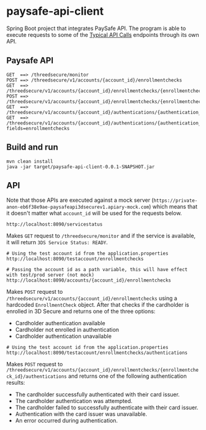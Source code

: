 # paysafe-api-client

Spring Boot project that integrates PaySafe API. The program is able to execute requests to some of the [Typical API Calls](https://developer.paysafe.com/en/classic-apis/3ds/typical-api-calls/verify-that-the-service-is-accessible/) endpoints through its own API.

## Paysafe API

```
GET  ==> /threedsecure/monitor
POST ==> /threedsecure/v1/accounts/{account_id}/enrollmentchecks
GET  ==> /threedsecure/v1/accounts/{account_id}/enrollmentchecks/{enrollmentcheck_id}
POST ==> /threedsecure/v1/accounts/{account_id}/enrollmentchecks/{enrollmentcheck_id}/authentications
GET  ==> /threedsecure/v1/accounts/{account_id}/authentications/{authentication_id}
GET  ==> /threedsecure/v1/accounts/{account_id}/authentications/{authentication_id}?fields=enrollmentchecks
```

## Build and run

```console
mvn clean install
java -jar target/paysafe-api-client-0.0.1-SNAPSHOT.jar
```

## API

Note that those APIs are executed against a mock server (`https://private-anon-eb6f38e9ae-paysafeapi3dsecurev1.apiary-mock.com`) which means that it doesn't matter what `account_id` will be used for the requests below.

```
http://localhost:8090/servicestatus
```

Makes `GET` request to `/threedsecure/monitor` and if the service is available, it will return `3DS Service Status: READY`.

```
# Using the test account id from the application.properties
http://localhost:8090/testaccount/enrollmentchecks

# Passing the account id as a path variable, this will have effect with test/prod server (not mock)
http://localhost:8090/accounts/{account_id}/enrollmentchecks
```

Makes `POST` request to `/threedsecure/v1/accounts/{account_id}/enrollmentchecks` using a hardcoded `EnrollmentCheck` object. After that checks if  the cardholder is enrolled in 3D Secure and returns one of the three options:
- Cardholder authentication available
- Cardholder not enrolled in authentication
- Cardholder authentication unavailable

```
# Using the test account id from the application.properties
http://localhost:8090/testaccount/enrollmentchecks/authentications
```

Makes `POST` request to `/threedsecure/v1/accounts/{account_id}/enrollmentchecks/{enrollmentcheck_id}/authentications` and returns one of the following authentication results:
- The cardholder successfully authenticated with their card issuer.
- The cardholder authentication was attempted.
- The cardholder failed to successfully authenticate with their card issuer.
- Authentication with the card issuer was unavailable.
- An error occurred during authentication.